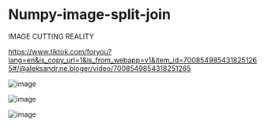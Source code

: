# Numpy-image-split-join

IMAGE CUTTING REALITY

https://www.tiktok.com/foryou?lang=en&is_copy_url=1&is_from_webapp=v1&item_id=7008549854318251265#/@aleksandr.ne.bloger/video/7008549854318251265


![image](https://user-images.githubusercontent.com/34160094/137483191-e70f13a6-9ff7-4ea7-89ba-03b3a23f8b47.png)

![image](https://user-images.githubusercontent.com/34160094/137483341-ffc5fea5-e366-40cb-ac74-4eacc9d345ae.png)

![image](https://user-images.githubusercontent.com/34160094/137483572-50a76993-cd8e-437a-a726-d6b6904d2c49.png)








